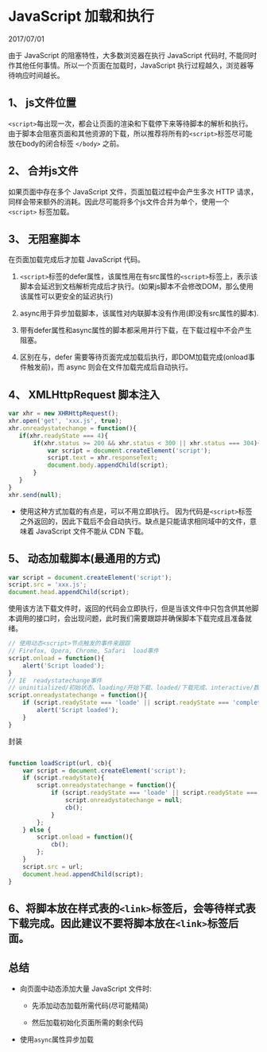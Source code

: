 # JavaScript 加载和执行

2017/07/01

由于 JavaScript 的阻塞特性，大多数浏览器在执行 JavaScript 代码时, 不能同时作其他任何事情。所以一个页面在加载时，JavaScript 执行过程越久，浏览器等待响应时间越长。

## 1、 js文件位置

`<script>`每出现一次，都会让页面的渲染和下载停下来等待脚本的解析和执行。由于脚本会阻塞页面和其他资源的下载，所以推荐将所有的`<script>`标签尽可能放在body的闭合标签 `</body>` 之前。

## 2、 合并js文件

如果页面中存在多个 JavaScript 文件，页面加载过程中会产生多次 HTTP 请求，同样会带来额外的消耗。因此尽可能将多个js文件合并为单个，使用一个 `<script>` 标签加载。

## 3、 无阻塞脚本

在页面加载完成后才加载 JavaScript 代码。

1.  `<script>`标签的defer属性，该属性用在有src属性的`<script>`标签上，表示该脚本会延迟到文档解析完成后才执行。(如果js脚本不会修改DOM，那么使用该属性可以更安全的延迟执行)

1.  async用于异步加载脚本，该属性对内联脚本没有作用(即没有src属性的脚本).

1.  带有defer属性和async属性的脚本都采用并行下载，在下载过程中不会产生阻塞。

1.  区别在与，defer 需要等待页面完成加载后执行，即DOM加载完成(onload事件触发前)，而 async 则会在文件加载完成后自动执行。

## 4、 XMLHttpRequest 脚本注入

``` js
var xhr = new XHRHttpRequest();
xhr.open('get', 'xxx.js', true);
xhr.onreadystatechange = function(){
   if(xhr.readyState === 4){
       if(xhr.status >= 200 && xhr.status < 300 || xhr.status === 304){
           var script = document.createElement('script');
           script.text = xhr.responseText;
           document.body.appendChild(script);
       }
   }
}
xhr.send(null);
```

-  使用这种方式加载的有点是，可以不用立即执行。 因为代码是`<script>`标签之外返回的，因此下载后不会自动执行。缺点是只能请求相同域中的文件，意味着 JavaScript 文件不能从 CDN 下载。

## 5、 动态加载脚本(最通用的方式)

```js
var script = document.createElement('script');
script.src = 'xxx.js';
document.head.appendChild(script);
```

使用该方法下载文件时，返回的代码会立即执行，但是当该文件中只包含供其他脚本调用的接口时，会出现问题，此时我们需要跟踪并确保脚本下载完成且准备就绪。

```js
// 使用动态<script>节点触发的事件来跟踪
// Firefox, Opera, Chrome, Safari  load事件
script.onload = function(){
    alert('Script loaded');
}
// IE  readystatechange事件
// uninitialized/初始状态、loading/开始下载、loaded/下载完成、interactive/数据完成下载但尚不可用、complete/所有数据已准备就绪
script.onreadystatechange = function(){
    if (script.readyState === 'loade' || script.readyState === 'complete'){
        alert('Script loaded');
    }
}
```


封装
```js

function loadScript(url, cb){
    var script = document.createElement('script');
    if (script.readyState){
        script.onreadystatechange = function(){
            if (script.readyState === 'loade' || script.readyState === 'complete'){
                script.onreadystatechange = null;
                cb();
            }
        };
    } else {
        script.onload = function(){
            cb();
        };
    }
    script.src = url;
    document.head.appendChild(script);
}
```

## 6、将脚本放在样式表的`<link>`标签后，会等待样式表下载完成。因此建议不要将脚本放在`<link>`标签后面。

## 总结

+ 向页面中动态添加大量 JavaScript 文件时:

    + 先添加动态加载所需代码(尽可能精简)

    + 然后加载初始化页面所需的剩余代码

- 使用`async`属性异步加载

